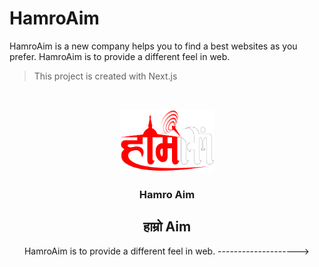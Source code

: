 # HamroAim
HamroAim is a new company helps you to find a best websites as you prefer. HamroAim is to provide a different feel in web.
> This project is created with Next.js
<!--
*** Thanks for checking out the HamroAim. If you have a suggestion
*** that would make this better please subscribe us on
*** https://www.hamroaim.com.np/subscribe

*** This link is for demo purpose please do no click until it deployed on internet.
-->

<br />
<p align="center">
  <a href="https://github.com/hamroaim">
    <img src="images/HamroAim.png" alt="Logo" width="150" height="100">
  </a>

  <h3 align="center">Hamro Aim</h3>
  <h2 align="center">हाम्रो Aim</h2>

  <p align="center">
    HamroAim is to provide a different feel in web.
    -------------------->
  </p>
</p>
